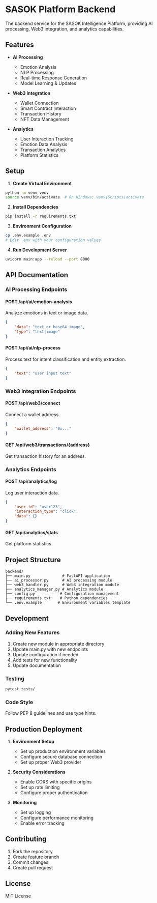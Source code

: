 # SASOK Platform Backend

The backend service for the SASOK Intelligence Platform, providing AI processing, Web3 integration, and analytics capabilities.

## Features

- **AI Processing**
  - Emotion Analysis
  - NLP Processing
  - Real-time Response Generation
  - Model Learning & Updates

- **Web3 Integration**
  - Wallet Connection
  - Smart Contract Interaction
  - Transaction History
  - NFT Data Management

- **Analytics**
  - User Interaction Tracking
  - Emotion Data Analysis
  - Transaction Analytics
  - Platform Statistics

## Setup

1. **Create Virtual Environment**
```bash
python -m venv venv
source venv/bin/activate  # On Windows: venv\Scripts\activate
```

2. **Install Dependencies**
```bash
pip install -r requirements.txt
```

3. **Environment Configuration**
```bash
cp .env.example .env
# Edit .env with your configuration values
```

4. **Run Development Server**
```bash
uvicorn main:app --reload --port 8000
```

## API Documentation

### AI Processing Endpoints

#### POST /api/ai/emotion-analysis
Analyze emotions in text or image data.
```json
{
    "data": "text or base64 image",
    "type": "text|image"
}
```

#### POST /api/ai/nlp-process
Process text for intent classification and entity extraction.
```json
{
    "text": "user input text"
}
```

### Web3 Integration Endpoints

#### POST /api/web3/connect
Connect a wallet address.
```json
{
    "wallet_address": "0x..."
}
```

#### GET /api/web3/transactions/{address}
Get transaction history for an address.

### Analytics Endpoints

#### POST /api/analytics/log
Log user interaction data.
```json
{
    "user_id": "user123",
    "interaction_type": "click",
    "data": {}
}
```

#### GET /api/analytics/stats
Get platform statistics.

## Project Structure

```
backend/
├── main.py              # FastAPI application
├── ai_processor.py      # AI processing module
├── web3_handler.py      # Web3 integration module
├── analytics_manager.py # Analytics module
├── config.py           # Configuration management
├── requirements.txt    # Python dependencies
└── .env.example       # Environment variables template
```

## Development

### Adding New Features

1. Create new module in appropriate directory
2. Update main.py with new endpoints
3. Update configuration if needed
4. Add tests for new functionality
5. Update documentation

### Testing

```bash
pytest tests/
```

### Code Style

Follow PEP 8 guidelines and use type hints.

## Production Deployment

1. **Environment Setup**
   - Set up production environment variables
   - Configure secure database connection
   - Set up proper Web3 provider

2. **Security Considerations**
   - Enable CORS with specific origins
   - Set up rate limiting
   - Configure proper authentication

3. **Monitoring**
   - Set up logging
   - Configure performance monitoring
   - Enable error tracking

## Contributing

1. Fork the repository
2. Create feature branch
3. Commit changes
4. Create pull request

## License

MIT License
